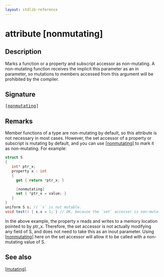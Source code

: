```yaml
---
layout: stdlib-reference
---
```


# attribute [nonmutating]

## Description

Marks a function or a property and subscript accessor as non-mutating. A non-mutating function receives the implicit <span class='code'>this</span> parameter
as an <span class='code'><span class="code_keyword">in</span></span> parameter, so mutations to members accessed from <span class='code'>this</span> argument will be prohibited by the compiler.

## Signature

<pre>
[<a href=".html">nonmutating</a>]
</pre>

## Remarks


Member functions of a type are non-mutating by default, so this attribute is not necessary in most cases.
However, the <span class='code'><span class="code_keyword">set</span></span> accessor of a property or subscript is mutating by default, and you can use <span class='code'>[<a href=".html">nonmutating</a>]</span> to mark it as non-mutating.
For example:
```csharp
struct S
{
   int* ptr_x;
   property x : int
   {
     get { return *ptr_x; }

     [nonmutating]
     set { *ptr_x = value; }
   }
}
uniform S s; // `s` is not mutable.
void test() { s.x = 1; } // OK, because the `set` accessor is non-mutating.
```
In the above example, the property <span class='code'>x</span> reads and writes to a memory location pointed to by <span class='code'>ptr_x</span>. Therefore, the <span class='code'><span class="code_keyword">set</span></span> accessor is not actually
modifying any field of <span class='code'>S</span>, and does not need to take <span class='code'>this</span> as an <span class='code'><span class="code_keyword">inout</span></span> parameter. Using <span class='code'>[<a href=".html">nonmutating</a>]</span> here on the set accessor will allow
it to be called with a non-mutating value of <span class='code'>S</span>.

## See also

<span class='code'>[<a href="../mutating.html">mutating</a>]</span>.


